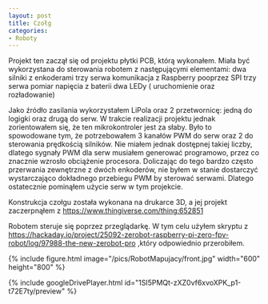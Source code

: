```yaml
---
layout: post
title: Czołg
categories:
- Roboty
---
```


Projekt ten zaczął się od projektu płytki PCB, którą wykonałem. Miała być wykorzystana do sterowania robotem z następującymi elementami:
dwa silniki z enkoderami
trzy serwa
komunikacja z Raspberry pooprzez SPI
trzy serwa
pomiar napięcia z baterii
dwa LEDy ( uruchomienie oraz rozładowanie)

Jako źródło zasilania wykorzystałem LiPola oraz 2 przetwornicę: jedną do logigki oraz drugą do serw. W trakcie realizacji projektu jednak zorientowałem się, że ten mikrokontroler jest za słaby. Było to spowodowane tym, że potrzebowałem 3 kanałów PWM do serw oraz 2 do sterowania prędkością silników. Nie miałem jednak dostępnej takiej liczby, dlatego sygnały PWM dla serw musiałem generować programowo, przez co znacznie wzrosło obciążenie procesora. Doliczając do tego bardzo często przerwania zewnętrzne z dwóch enkoderów, nie byłem w stanie dostarczyć wystarczająco dokładnego przebiegu PWM by sterować serwami. Dlatego ostatecznie pominąłem użycie serw w tym projekcie.

Konstrukcja czołgu została wykonana na drukarce 3D, a jej projekt zaczerpnąłem z 
https://www.thingiverse.com/thing:652851

Robotem steruje się poprzez przeglądarkę. W tym celu użyłem skryptu z https://hackaday.io/project/25092-zerobot-raspberry-pi-zero-fpv-robot/log/97988-the-new-zerobot-pro
,który odpowiednio przerobiłem.

{% include figure.html image="/pics/RobotMapujacy/front.jpg" width="600" height="800" %}

{% include googleDrivePlayer.html id="1SI5PMQt-zXZ0vf6xvoXPK_p1-t72E7ty/preview" %}
